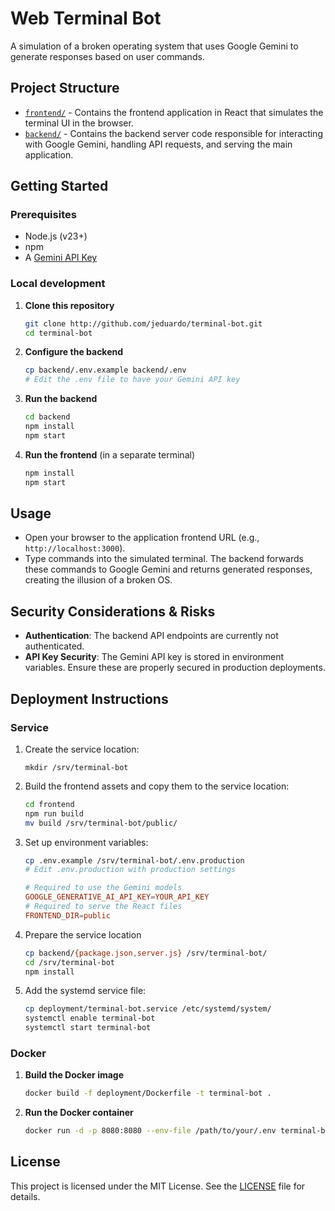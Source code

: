 # Web Terminal Bot

A simulation of a broken operating system that uses Google Gemini to generate responses based on user commands.

## Project Structure

- [`frontend/`](frontend/README.md) - Contains the frontend application in React that simulates the terminal UI in the browser. 
- [`backend/`](backend/README.md) - Contains the backend server code responsible for interacting with Google Gemini, handling API requests, and serving the main application.

## Getting Started

### Prerequisites

- Node.js (v23+)
- npm
- A [Gemini API Key](https://aistudio.google.com/app/apikey)

### Local development

1. **Clone this repository**
   ```bash
   git clone http://github.com/jeduardo/terminal-bot.git
   cd terminal-bot
   ```

2. **Configure the backend**
    ```bash
    cp backend/.env.example backend/.env
    # Edit the .env file to have your Gemini API key
    ```

3. **Run the backend**
   ```bash
   cd backend
   npm install
   npm start
   ```

3. **Run the frontend** (in a separate terminal)
   ```bash
   npm install
   npm start
   ```

## Usage

- Open your browser to the application frontend URL (e.g., `http://localhost:3000`).
- Type commands into the simulated terminal. The backend forwards these commands to Google Gemini and returns generated responses, creating the illusion of a broken OS.

## Security Considerations & Risks

- **Authentication**: The backend API endpoints are currently not authenticated.
- **API Key Security**: The Gemini API key is stored in environment variables. Ensure these are properly secured in production deployments.

## Deployment Instructions

### Service

1. Create the service location:
   ```shell
   mkdir /srv/terminal-bot
   ```

2. Build the frontend assets and copy them to the service location:
   ```bash
   cd frontend
   npm run build
   mv build /srv/terminal-bot/public/
   ```

2. Set up environment variables:
   ```bash
   cp .env.example /srv/terminal-bot/.env.production
   # Edit .env.production with production settings
   ```

   ```conf
   # Required to use the Gemini models
   GOOGLE_GENERATIVE_AI_API_KEY=YOUR_API_KEY
   # Required to serve the React files
   FRONTEND_DIR=public
   ```

3. Prepare the service location
   ```bash
   cp backend/{package.json,server.js} /srv/terminal-bot/
   cd /srv/terminal-bot
   npm install
   ```

5. Add the systemd service file:
   ```bash
   cp deployment/terminal-bot.service /etc/systemd/system/
   systemctl enable terminal-bot
   systemctl start terminal-bot
   ```

### Docker

1. **Build the Docker image**
   ```bash
   docker build -f deployment/Dockerfile -t terminal-bot .
   ```

2. **Run the Docker container**
   ```bash
   docker run -d -p 8080:8080 --env-file /path/to/your/.env terminal-bot
   ```

## License

This project is licensed under the MIT License. See the [LICENSE](LICENSE) file for details.

